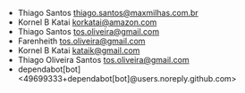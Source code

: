 * Thiago Santos <thiago.santos@maxmilhas.com.br>
* Kornel B Katai <korkatai@amazon.com>
* Thiago Santos <tos.oliveira@gmail.com>
* Farenheith <tos.oliveira@gmail.com>
* Kornel B Katai <kataik@gmail.com>
* Thiago Oliveira Santos <tos.oliveira@gmail.com>
* dependabot[bot] <49699333+dependabot[bot]@users.noreply.github.com>

